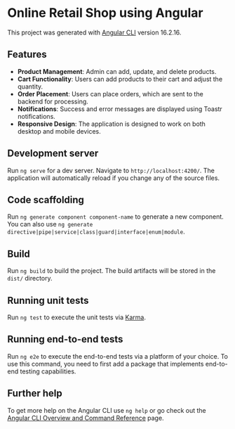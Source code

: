 # Online Retail Shop using Angular

This project was generated with [Angular CLI](https://github.com/angular/angular-cli) version 16.2.16.

## Features

- **Product Management**: Admin can add, update, and delete products.
- **Cart Functionality**: Users can add products to their cart and adjust the quantity.
- **Order Placement**: Users can place orders, which are sent to the backend for processing.
- **Notifications**: Success and error messages are displayed using Toastr notifications.
- **Responsive Design**: The application is designed to work on both desktop and mobile devices.

## Development server

Run `ng serve` for a dev server. Navigate to `http://localhost:4200/`. The application will automatically reload if you change any of the source files.

## Code scaffolding

Run `ng generate component component-name` to generate a new component. You can also use `ng generate directive|pipe|service|class|guard|interface|enum|module`.

## Build

Run `ng build` to build the project. The build artifacts will be stored in the `dist/` directory.

## Running unit tests

Run `ng test` to execute the unit tests via [Karma](https://karma-runner.github.io).

## Running end-to-end tests

Run `ng e2e` to execute the end-to-end tests via a platform of your choice. To use this command, you need to first add a package that implements end-to-end testing capabilities.

## Further help

To get more help on the Angular CLI use `ng help` or go check out the [Angular CLI Overview and Command Reference](https://angular.io/cli) page.
